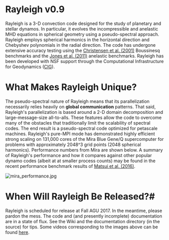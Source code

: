 
# Rayleigh v0.9 #

Rayleigh is a 3-D convection code designed for the study of planetary and stellar dynamos.  In particular, it evolves the incompressible and anelastic MHD equations in spherical geometry using a pseudo-spectral approach.  Rayleigh employs spherical harmonics in the horizontal direction and Chebyshev polynomials in the radial direction.  The code has undergone extensive accuracy testing using the [Christensen et al. (2001)](http://adsabs.harvard.edu/abs/2001PEPI..128...25C) Boussinesq benchmarks and the [Jones et al. (2011)](http://adsabs.harvard.edu/abs/2011Icar..216..120J) anelastic benchmarks.   Rayleigh has been developed with NSF support through the Computational Infrastructure for Geodynamics ([CIG](https://geodynamics.org/cig/news/newsletters/may-2016/)).

# What Makes Rayleigh Unique? #
The pseudo-spectral nature of Rayleigh means that its parallelization necessarily relies heavily on **global communication** patterns.  That said, Rayleigh's parallelization is based around a 2-D domain decomposition and large-message-size all-to-alls.  These features allow the code to overcome many of the obstacles that traditionally limit the scalability of spectral codes.   The end result is a pseudo-spectral code optimized for petascale machines.  Rayleigh's pure-MPI mode has demonstrated highly efficient strong scaling on  131,000 cores of the Mira Blue Gene/Q supercomputer for problems with approximately 2048^3 grid points (2048 spherical harmonics).  Performance numbers from Mira are shown below.  A summary of Rayleigh's performance and how it compares against other popular dynamo codes (albeit at at smaller process counts) may be found in the recent performance benchmark results of [Matsui et al. (2016)](http://onlinelibrary.wiley.com/doi/10.1002/2015GC006159/full).
 
![mira_performance.jpg](https://bitbucket.org/repo/Rp975y/images/3897197863-mira_performance.jpg)


# When Will Rayleigh Be Released?#
Rayleigh is scheduled for release at Fall AGU 2017.  In the meantime, please pardon the mess.  The code and (and presently incomplete) documentation are in a state of flux.  See the Wiki and the documentation directory (in the source) for tips.  Some videos corresponding to the images above can be found [here](http://www.youtube.com/user/feathern24).

